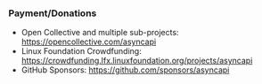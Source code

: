 ### Payment/Donations

- Open Collective and multiple sub-projects: https://opencollective.com/asyncapi
- Linux Foundation Crowdfunding: https://crowdfunding.lfx.linuxfoundation.org/projects/asyncapi
- GitHub Sponsors: https://github.com/sponsors/asyncapi

